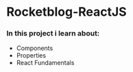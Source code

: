 # Rocketblog-ReactJS

### In this project i learn about:

- Components
- Properties
- React Fundamentals
